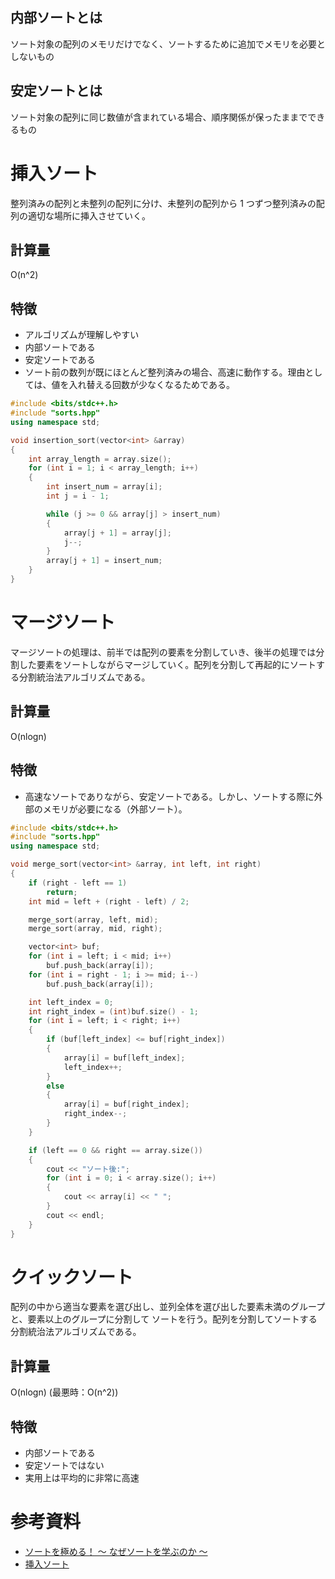 ## 内部ソートとは

ソート対象の配列のメモリだけでなく、ソートするために追加でメモリを必要としないもの

## 安定ソートとは

ソート対象の配列に同じ数値が含まれている場合、順序関係が保ったままでできるもの

# 挿入ソート

整列済みの配列と未整列の配列に分け、未整列の配列から 1 つずつ整列済みの配列の適切な場所に挿入させていく。

## 計算量

O(n^2)

## 特徴

- アルゴリズムが理解しやすい
- 内部ソートである
- 安定ソートである
- ソート前の数列が既にほとんど整列済みの場合、高速に動作する。理由としては、値を入れ替える回数が少なくなるためである。

```c++
#include <bits/stdc++.h>
#include "sorts.hpp"
using namespace std;

void insertion_sort(vector<int> &array)
{
    int array_length = array.size();
    for (int i = 1; i < array_length; i++)
    {
        int insert_num = array[i];
        int j = i - 1;

        while (j >= 0 && array[j] > insert_num)
        {
            array[j + 1] = array[j];
            j--;
        }
        array[j + 1] = insert_num;
    }
}
```

# マージソート

マージソートの処理は、前半では配列の要素を分割していき、後半の処理では分割した要素をソートしながらマージしていく。配列を分割して再起的にソートする分割統治法アルゴリズムである。

## 計算量

O(nlogn)

## 特徴

- 高速なソートでありながら、安定ソートである。しかし、ソートする際に外部のメモリが必要になる（外部ソート）。

```c++
#include <bits/stdc++.h>
#include "sorts.hpp"
using namespace std;

void merge_sort(vector<int> &array, int left, int right)
{
    if (right - left == 1)
        return;
    int mid = left + (right - left) / 2;

    merge_sort(array, left, mid);
    merge_sort(array, mid, right);

    vector<int> buf;
    for (int i = left; i < mid; i++)
        buf.push_back(array[i]);
    for (int i = right - 1; i >= mid; i--)
        buf.push_back(array[i]);

    int left_index = 0;
    int right_index = (int)buf.size() - 1;
    for (int i = left; i < right; i++)
    {
        if (buf[left_index] <= buf[right_index])
        {
            array[i] = buf[left_index];
            left_index++;
        }
        else
        {
            array[i] = buf[right_index];
            right_index--;
        }
    }

    if (left == 0 && right == array.size())
    {
        cout << "ソート後:";
        for (int i = 0; i < array.size(); i++)
        {
            cout << array[i] << " ";
        }
        cout << endl;
    }
}
```

# クイックソート

配列の中から適当な要素を選び出し、並列全体を選び出した要素未満のグループと、要素以上のグループに分割して
ソートを行う。配列を分割してソートする分割統治法アルゴリズムである。

## 計算量

O(nlogn)
(最悪時：O(n^2))

## 特徴

- 内部ソートである
- 安定ソートではない
- 実用上は平均的に非常に高速

# 参考資料

- [ソートを極める！ 〜 なぜソートを学ぶのか 〜](https://qiita.com/drken/items/44c60118ab3703f7727f#%E6%A7%98%E3%80%85%E3%81%AA%E3%82%A2%E3%83%AB%E3%82%B4%E3%83%AA%E3%82%BA%E3%83%A0%E3%81%AE%E5%89%8D%E5%87%A6%E7%90%86%E3%81%A8%E3%81%97%E3%81%A6)
- [挿入ソート](https://e-words.jp/w/%E6%8C%BF%E5%85%A5%E3%82%BD%E3%83%BC%E3%83%88.html#:~:text=%E6%8C%BF%E5%85%A5%E3%82%BD%E3%83%BC%E3%83%88%E3%81%AF%E3%82%A2%E3%83%AB%E3%82%B4%E3%83%AA%E3%82%BA%E3%83%A0%E3%81%AE,%E3%81%A7%E3%81%82%E3%82%8B%E3%81%A8%E3%82%82%E8%A8%80%E3%82%8F%E3%82%8C%E3%82%8B%E3%80%82)
